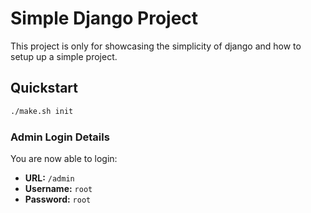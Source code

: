 # Simple Django Project

This project is only for showcasing the simplicity of django and how to setup up a simple project.

## Quickstart

```bash
./make.sh init
```

### Admin Login Details

You are now able to login:

- **URL:** `/admin`
- **Username:** `root`
- **Password:** `root`
